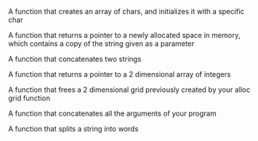 A  function that creates an array of chars, and initializes it with a specific char

A function that returns a pointer to a newly allocated space in memory, which contains a copy of the string given as a parameter

A function that concatenates two strings

A function that returns a pointer to a 2 dimensional array of integers

A function that frees a 2 dimensional grid previously created by your alloc grid function

A function that concatenates all the arguments of your program

A function that splits a string into words
